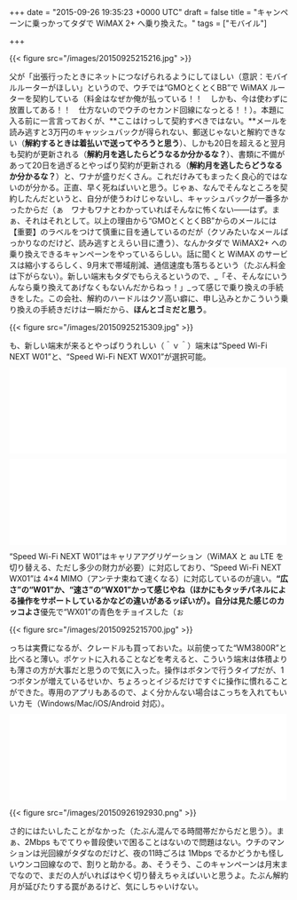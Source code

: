 
+++
date = "2015-09-26 19:35:23 +0000 UTC"
draft = false
title = "キャンペーンに乗っかってタダで WiMAX 2+ へ乗り換えた。"
tags = ["モバイル"]

+++


{{< figure src="/images/20150925215216.jpg"  >}}

父が「出張行ったときにネットにつなげられるようにしてほしい（意訳：モバイルルーターがほしい」というので、ウチでは“GMOとくとくBB”で WiMAX ルーターを契約している（料金はなぜか俺が払っている！！　しかも、今は使わずに放置してある！！　仕方ないのでウチのセカンド回線になっとる！！）。本題に入る前に一言言っておくが、**ここはけっして契約すべきではない。**メールを読み逃すと3万円のキャッシュバックが得られない、郵送じゃないと解約できない（**解約するときは着払いで送ってやろうと思う**）、しかも20日を超えると翌月も契約が更新される（**解約月を逃したらどうなるか分かるな？**）、書類に不備があって20日を過ぎるとやっぱり契約が更新される（**解約月を逃したらどうなるか分かるな？**）と、ワナが盛りだくさん。これだけみてもまったく良心的ではないのが分かる。正直、早く死ねばいいと思う。じゃぁ、なんでそんなところを契約したんだというと、自分が使うわけじゃないし、キャッシュバックが一番多かったからだ（ぁ　ワナもワナとわかっていればそんなに怖くない――はず。まぁ、それはそれとして。以上の理由から“GMOとくとくBB”からのメールには【重要】のラベルをつけて慎重に目を通しているのだが（クソみたいなメールばっかりなのだけど、読み逃すとえらい目に遭う）、なんかタダで WiMAX2+ への乗り換えできるキャンペーンをやっているらしい。話に聞くと WiMAX のサービスは縮小するらしく、9月末で帯域削減、通信速度も落ちるという（たぶん料金は下がらない）。新しい端末もタダでもらえるというので、_「そ、そんなにいうんなら乗り換えてあげなくもないんだからねっ！」_って感じで乗り換えの手続きをした。この会社、解約のハードルはクソ高い癖に、申し込みとかこういう乗り換えの手続きだけは一瞬だから、**ほんとゴミだと思う**。

{{< figure src="/images/20150925215309.jpg"  >}}

も、新しい端末が来るとやっぱりうれしい（＾ｖ＾）端末は“Speed Wi-Fi NEXT W01”と、“Speed Wi-Fi NEXT WX01”が選択可能。<iframe src="//hatenablog-parts.com/embed?url=http%3A%2F%2Fwww.uqwimax.jp%2Fservice%2Fproduct%2Fmodel50%2F" title="Speed Wi-Fi NEXT W01 | UQ WiMAX" class="embed-card embed-webcard" scrolling="no" frameborder="0" style="display: block; width: 100%; height: 155px; max-width: 500px; margin: 10px 0px;"></iframe><iframe src="//hatenablog-parts.com/embed?url=http%3A%2F%2Fwww.uqwimax.jp%2Fservice%2Fproduct%2Fmodel51%2F" title="Speed Wi-Fi NEXT WX01 | UQ WiMAX" class="embed-card embed-webcard" scrolling="no" frameborder="0" style="display: block; width: 100%; height: 155px; max-width: 500px; margin: 10px 0px;"></iframe>“Speed Wi-Fi NEXT W01”はキャリアアグリゲーション（WiMAX と au LTE を切り替える、ただし多少の財力が必要）に対応しており、“Speed Wi-Fi NEXT WX01”は 4×4 MIMO（アンテナ束ねて速くなる）に対応しているのが違い。**“広さ”**の“W01”か、**“速さ”**の“WX01”かって感じやね（ほかにもタッチパネルによる操作をサポートしているかなどの違いがあるッぽいが）。自分は見た感じの**カッコよさ**優先で“WX01”の青色をチョイスした（ぉ

{{< figure src="/images/20150925215700.jpg"  >}}

っちは実費になるが、クレードルも買っておいた。以前使ってた“WM3800R”と比べると薄い。ポケットに入れることなどを考えると、こういう端末は体積よりも薄さの方が大事だと思うので気に入った。操作はボタンで行うタイプだが、1つボタンが増えているせいか、ちょろっとイジるだけですぐに操作に慣れることができた。専用のアプリもあるので、よく分かんない場合はこっちを入れてもいいカモ（Windows/Mac/iOS/Android 対応）。<iframe src="//hatenablog-parts.com/embed?url=http%3A%2F%2Fwww.necat.co.jp%2Fwimax%2Fsupport%2Fuqc%2Ftopic%2Fwimax2plus_dl.html" title="NEC WiMAX 2＋ Toolダウンロード" class="embed-card embed-webcard" scrolling="no" frameborder="0" style="display: block; width: 100%; height: 155px; max-width: 500px; margin: 10px 0px;"></iframe>

{{< figure src="/images/20150926192930.png"  >}}

さ的にはたいしたことがなかった（たぶん混んでる時間帯だからだと思う）。まぁ、2Mbps もでてりゃ普段使いで困ることはないので問題はない。ウチのマンションは光回線がタダなのだけど、夜の11時ごろは 1Mbps でるかどうかも怪しいウンコ回線なので、割りと助かる。あ、そうそう、このキャンペーンは月末までなので、まだの人がいればはやく切り替えちゃえばいいと思うよ。たぶん解約月が延びたりする罠があるけど、気にしちゃいけない。


